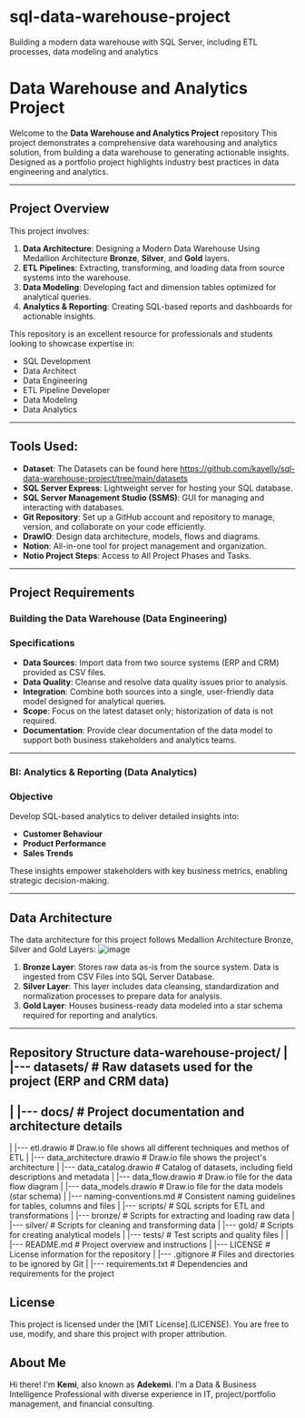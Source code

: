 # sql-data-warehouse-project
Building a modern data warehouse with SQL Server, including ETL processes, data modeling and analytics 
# Data Warehouse and Analytics Project 

Welcome to the **Data Warehouse and Analytics Project** repository 
This project demonstrates a comprehensive data warehousing and analytics solution, from building a data warehouse to generating actionable insights. Designed as a portfolio project highlights industry best practices in data engineering and analytics. 

----
## Project Overview
This project involves:
  1. **Data Architecture**: Designing a Modern Data Warehouse Using Medallion Architecture **Bronze**, **Silver**, and **Gold** layers.
  2. **ETL Pipelines**: Extracting, transforming, and loading data from source systems into the warehouse.
  3. **Data Modeling**: Developing fact and dimension tables optimized for analytical queries.
  4. **Analytics & Reporting**: Creating SQL-based reports and dashboards for actionable insights.

This repository is an excellent resource for professionals and students looking to showcase expertise in:
- SQL Development
- Data Architect
- Data Engineering
- ETL Pipeline Developer
- Data Modeling
- Data Analytics

---
## Tools Used:
- **Dataset**: The Datasets can be found here https://github.com/kayelly/sql-data-warehouse-project/tree/main/datasets
- **SQL Server Express**: Lightweight server for hosting your SQL database.
- **SQL Server Management Studio (SSMS)**: GUI for managing and interacting with databases.
- **Git Repository**: Set up a GitHub account and repository to manage, version, and collaborate on your code efficiently.
- **DrawIO**: Design data architecture, models, flows and diagrams.
- **Notion**: All-in-one tool for project management and organization.
- **Notio Project Steps**: Access to All Project Phases and Tasks.

---
## Project Requirements 

### Building the Data Warehouse (Data Engineering)

### Specifications 
- **Data Sources**: Import data from two source systems (ERP and CRM) provided as CSV files.
- **Data Quality**: Cleanse and resolve data quality issues prior to analysis.
- **Integration**: Combine both sources into a single, user-friendly data model designed for analytical queries.
- **Scope**: Focus on the latest dataset only; historization of data is not required.
- **Documentation**: Provide clear documentation of the data model to support both business stakeholders and analytics teams.


---

### BI: Analytics & Reporting (Data Analytics)

### Objective 
Develop SQL-based analytics to deliver detailed insights into:
- **Customer Behaviour**
- **Product Performance**
- **Sales Trends**


These insights empower stakeholders with key business metrics, enabling strategic decision-making.

---
## Data Architecture 
The data architecture for this project follows Medallion Architecture Bronze, Silver and Gold Layers:
![image](https://github.com/user-attachments/assets/9f07a80f-72c8-4742-aefc-68a0cf29df99)

1. **Bronze Layer**: Stores raw data as-is from the source system. Data is ingested from CSV Files into SQL Server Database.
2. **Silver Layer**: This layer includes data cleansing, standardization and normalization processes to prepare data for analysis.
3. **Gold Layer**: Houses business-ready data modeled into a star schema required for reporting and analytics.
---

Repository Structure
data-warehouse-project/
|
|--- datasets/                            # Raw datasets used for the project (ERP and CRM data)
-
|
|--- docs/                                # Project documentation and architecture details
-
|    |--- etl.drawio                      # Draw.io file shows all different techniques and methos of ETL
|    |--- data_architecture.drawio        # Draw.io file shows the project's architecture
|    |--- data_catalog.drawio             # Catalog of datasets, including field descriptions and metadata
|    |--- data_flow.drawio                # Draw.io file for the data flow diagram
|    |--- data_models.drawio              # Draw.io file for the data models (star schema)
|    |--- naming-conventions.md           # Consistent naming guidelines for tables, columns and files
|
|--- scripts/                            # SQL scripts for ETL and transformations
|    |--- bronze/                        # Scripts for extracting and loading raw data
|    |--- silver/                        # Scripts for cleaning and transforming data
|    |--- gold/                          # Scripts for creating analytical models
|
|--- tests/                              # Test scripts and quality files
|
|    |--- README.md                      # Project overview and instructions
|    |--- LICENSE                        # License information for the repository
|    |--- .gitignore                     # Files and directories to be ignored by Git
|    |--- requirements.txt               # Dependencies and requirements for the project

## License 
This project is licensed under the [MIT License].(LICENSE). You are free to use, modify, and share this project with proper attribution.

## About Me
Hi there! I'm  **Kemi**, also known as **Adekemi**. I'm a Data & Business Intelligence Professional with diverse experience in IT, project/portfolio management, and financial consulting.

